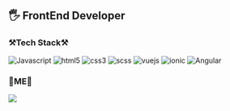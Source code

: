 <h2 align=left>
    🖐 <strong>FrontEnd Developer</strong>
</h2>

<h3 align=left>
    ⚒Tech Stack⚒
</h3>

<p align=left>
    <img alt="Javascript" src="https://img.shields.io/badge/Javascript-%23323330.svg?style=float&logo=javascript&logoColor=%23F7DF1E"/></a>
    <img alt="html5" src="https://img.shields.io/badge/Html5-%23E34F26.svg?style=float&logo=html5&logoColor=white"/></a>
    <img alt="css3" src="https://img.shields.io/badge/Css3-%231572B6.svg?style=float&logo=css3&logoColor=white"/></a>
    <img alt="scss" src="https://img.shields.io/badge/Sass-CC6699.svg?style=float&logo=Sass&logoColor=white"/></a>
    <img alt="vuejs" src="https://img.shields.io/badge/Vue-%2335495e.svg?style=float&logo=vue.js&logoColor=%234FC08D"/></a>
    <img alt="ionic" src="https://img.shields.io/badge/Ionic-3880FF?style=float&logo=Ionic&logoColor=white"/>
    <img alt="Angular" src="https://img.shields.io/badge/Angular-DD0031?style=float&logo=Angular&logoColor=white"/>
</p>


<h3 align=left>
    💎ME💎
</h3>
<p align=left>
    <a target="_blank" href="https://notch-hardhat-c8a.notion.site/FrontEnd-Developer-4bc5b7f2996f4cd0ac4b47288597d2d5">
        <img src="https://img.shields.io/badge/RESUME-000000?style=flat-square&logo=Notion&logoColor=white"/>
    </a>
</p>
